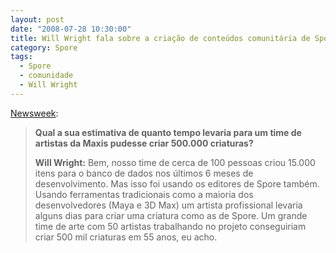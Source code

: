 ```yaml
---
layout: post
date: "2008-07-28 10:30:00"
title: Will Wright fala sobre a criação de conteúdos comunitária de Spore
category: Spore
tags:
  - Spore
  - comunidade
  - Will Wright
---
```


[Newsweek](http://blog.newsweek.com/blogs/levelup/archive/2008/07/28/welcoming-our-new-sweatshop-overlords-part-i-will-wright.aspx):

> **Qual a sua estimativa de quanto tempo levaria para um time de artistas da Maxis pudesse criar 500.000 criaturas?**
>
> **Will Wright:** Bem, nosso time de cerca de 100 pessoas criou 15.000 itens para o banco de dados nos últimos 6 meses de desenvolvimento. Mas isso foi usando os editores de Spore também. Usando ferramentas tradicionais como a maioria dos desenvolvedores (Maya e 3D Max) um artista profissional levaria alguns dias para criar uma criatura como as de Spore. Um grande time de arte com 50 artistas trabalhando no projeto conseguiriam criar 500 mil criaturas em 55 anos, eu acho.
